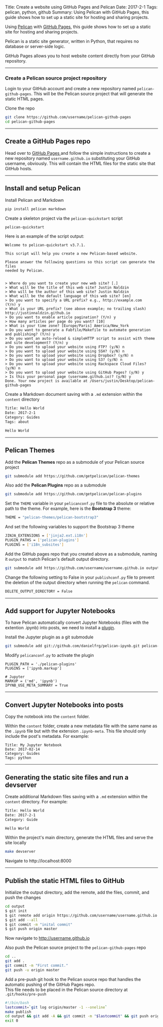 Title: Create a website using GitHub Pages and Pelican
Date: 2017-2-1
Tags: pelican, python, github
Summary: Using Pelican with GitHub Pages, this guide shows how to set up a static site for hosting and sharing projects.


Using [Pelican](http://docs.getpelican.com) with [GitHub Pages](https://pages.github.com), this guide shows how to set up a static site for hosting and sharing projects.

Pelican is a static site generator, written in Python, that requires no database or server-side logic.

GitHub Pages allows you to host website content directly from your GitHub repository.

---
### Create a Pelican source project repository
Login to your GitHub account and create a new repository named `pelican-github-pages`.  This will be the Pelican source project that will generate the static HTML pages.

Clone the repo
```sh
git clone https://github.com/username/pelican-github-pages
cd pelican-github-pages
```

---
## Create a GitHub Pages repo
Head over to [GitHub Pages ](https://pages.github.com/) and follow the simple instructions to create a new repository named `username.github.io` substituting your GitHub username, obviously.  This will contain the HTML files for the static site that GitHub hosts.

---
## Install and setup Pelican

Install Pelican and Markdown
```sh
pip install pelican markdown
```

Create a skeleton project via the `pelican-quickstart` script
```sh
pelican-quickstart
```
Here is an example of the script output:
```
Welcome to pelican-quickstart v3.7.1.

This script will help you create a new Pelican-based website.

Please answer the following questions so this script can generate the files
needed by Pelican.


> Where do you want to create your new web site? [.]
> What will be the title of this web site? Justin Naldzin
> Who will be the author of this web site? Justin Naldzin
> What will be the default language of this web site? [en]
> Do you want to specify a URL prefix? e.g., http://example.com   (Y/n) y
> What is your URL prefix? (see above example; no trailing slash) http://justinnaldzin.github.io
> Do you want to enable article pagination? (Y/n) y
> How many articles per page do you want? [10]
> What is your time zone? [Europe/Paris] America/New_York
> Do you want to generate a Fabfile/Makefile to automate generation and publishing? (Y/n) y
> Do you want an auto-reload & simpleHTTP script to assist with theme and site development? (Y/n) y
> Do you want to upload your website using FTP? (y/N) n
> Do you want to upload your website using SSH? (y/N) n
> Do you want to upload your website using Dropbox? (y/N) n
> Do you want to upload your website using S3? (y/N) n
> Do you want to upload your website using Rackspace Cloud Files? (y/N) n
> Do you want to upload your website using GitHub Pages? (y/N) y
> Is this your personal page (username.github.io)? (y/N) y
Done. Your new project is available at /Users/justin/Desktop/pelican-github-pages
```

Create a Markdown document saving with a `.md` extension within the `content` directory
```txt
Title: Hello World
Date: 2017-2-1
Category: Guides
Tags: about

Hello World
```

---
## Pelican Themes

Add the **Pelican Themes** repo as a submodule of your Pelican source project
```sh
git submodule add https://github.com/getpelican/pelican-themes
```

Also add the **Pelican Plugins** repo as a submodule
```sh
git submodule add https://github.com/getpelican/pelican-plugins
```

Set the `THEME` variable in your `pelicanconf.py` file to the absolute or relative path to the theme.  For example, here is the **Bootstrap 3** theme:
```sh
THEME = "pelican-themes/pelican-bootstrap3"
```

And set the following variables to support the Bootstrap 3 theme
```sh
JINJA_EXTENSIONS = ['jinja2.ext.i18n']
PLUGIN_PATHS = ['pelican-plugins']
PLUGINS = ['i18n_subsites']
```

Add the GitHub pages repo that you created above as a submodule, naming it `output` to match Pelican's default output directory.
```sh
git submodule add https://github.com/username/username.github.io output
```

Change the following setting to False in your `publishconf.py` file to prevent the deletion of the output directory when running the `pelican` command.
```sh
DELETE_OUTPUT_DIRECTORY = False
```

---
## Add support for Jupyter Notebooks

To have Pelican automatically convert Jupyter Notebooks (files with the extention .ipynb) into posts, we need to install a [plugin](https://github.com/danielfrg/pelican-ipynb).  

Install the Jupyter plugin as a git submodule
```sh
git submodule add git://github.com/danielfrg/pelican-ipynb.git pelican-plugins/jupyter
```

Modify `pelicanconf.py` to activate the plugin
```
PLUGIN_PATH = './pelican-plugins'
PLUGINS = ['ipynb.markup']

# Jupyter
MARKUP = ('md', 'ipynb')
IPYNB_USE_META_SUMMARY = True
```

---
## Convert Jupyter Notebooks into posts

Copy the notebook into the `content` folder.

Within the `content` folder, create a new metadata file with the same name as the `.ipynb` file but with the extension `.ipynb-meta`.  This file should only include the post's metadata.  For example:
```
Title: My Jupyter Notebook
Date: 2017-02-14
Category: Guides
Tags: python
```

---
## Generating the static site files and run a devserver

Create additional Markdown files saving with a `.md` extension within the `content` directory.  For example:
```txt
Title: Hello World
Date: 2017-2-1
Category: Guide

Hello World
```

Within the project's main directory, generate the HTML files and serve the site locally
```sh
make devserver
```

Navigate to http://localhost:8000

---
## Publish the static HTML files to GitHub

Initialize the output directory, add the remote, add the files, commit, and push the changes
```sh
cd output
$ git init
$ git remote add origin https://github.com/username/username.github.io.git
$ git add --all
$ git commit -m "inital commit"
$ git push origin master
```

Now navigate to http://username.github.io

Also push the Pelican source project to the `pelican-github-pages` repo
```sh
cd ..
git add .
git commit -m "First commit."
git push -u origin master
```

Add a pre-push git hook to the Pelican source repo that handles the automatic pushing of the GitHub Pages repo.  
This file needs to be placed in the Pelican source directory at `.git/hooks/pre-push`
```sh
#!/bin/bash
lastcommit=`git log origin/master -1 --oneline`
make publish
cd output && git add -A && git commit -m "$lastcommit" && git push origin master
exit 0
```
